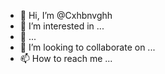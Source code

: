 - 👋 Hi, I’m @Cxhbnvghh
- 👀 I’m interested in ...
- 🌱  ...
- 💞️ I’m looking to collaborate on ...
- 📫 How to reach me ...

<!---
Cxhbnvghh/Cxhbnvghh is a ✨ special ✨ repository because its `README.md` (this file) appears on your GitHub profile.
You can click the Preview link to take a look at your changes.
--->
